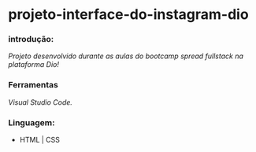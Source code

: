 # projeto-interface-do-instagram-dio
### introdução:

*Projeto desenvolvido durante as aulas do bootcamp spread fullstack na plataforma Dio!*



### Ferramentas

*Visual Studio Code.*



### Linguagem:

* HTML | CSS
